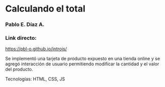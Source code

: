 # Calculando el total

### Pablo E. Díaz A.

### Link directo:
https://pbl-o.github.io/introjs/


Se implementó una tarjeta de producto expuesto en una tienda online y se agregó interacción de usuario permitiendo modificar la cantidad y el valor del producto.

Tecnologías: HTML, CSS, JS 

